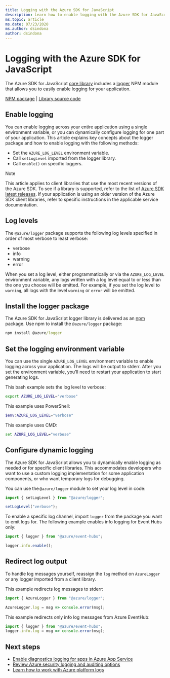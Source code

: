 ```yaml
---
title: Logging with the Azure SDK for JavaScript
description: Learn how to enable logging with the Azure SDK for JavaScript client libraries
ms.topic: article
ms.date: 07/23/2020
ms.author: dsindona
author: dsindona
---
```


# Logging with the Azure SDK for JavaScript

The Azure SDK for JavaScript [core library](https://github.com/Azure/azure-sdk-for-js/tree/master/sdk/core) includes a [logger](https://github.com/Azure/azure-sdk-for-js/blob/master/sdk/core/logger/README.md) NPM module that allows you to easily enable logging for your application. 

[NPM package](https://www.npmjs.com/package/@azure/logger) | [Library source code](https://github.com/Azure/azure-sdk-for-js/tree/master/sdk/core/logger)

## Enable logging

You can enable logging across your entire application using a single environment variable, or you can dynamically configure logging for one part of your application. This article explains key concepts about the logger package and how to enable logging with the following methods:

- Set the `AZURE_LOG_LEVEL` environment variable.
- Call `setLogLevel` imported from the logger library.
- Call `enable()` on specific loggers.

> [!NOTE]
> This article applies to client libraries that use the most recent versions of the Azure SDK. To see if a library is supported, refer to the list of [Azure SDK latest releases](https://azure.github.io/azure-sdk/releases/latest/index.html#javascript). If your application is using an older version of the Azure SDK client libraries, refer to specific instructions in the applicable service documentation.

## Log levels

The `@azure/logger` package supports the following log levels specified in order of most verbose to least verbose:

- verbose
- info
- warning
- error

When you set a log level, either programmatically or via the `AZURE_LOG_LEVEL` environment variable, any logs written with a log level equal to or less than the one you choose will be emitted. For example, if you set the log level to `warning`, all logs with the level `warning` or `error` will be emitted.

## Install the logger package

The Azure SDK for JavaScript logger library is delivered as an [npm](https://www.npmjs.com/) package. Use npm to install the `@azure/logger` package:

```cmd
npm install @azure/logger
```

## Set the logging environment variable

You can use the single `AZURE_LOG_LEVEL` environment variable to enable logging across your application. The logs will be output to stderr. After you set the environment variable, you’ll need to restart your application to start generating logs.

This bash example sets the log level to verbose:

```bash
export AZURE_LOG_LEVEL="verbose"
```

This example uses PowerShell:

```powershell
$env:AZURE_LOG_LEVEL="verbose"
```

This example uses CMD:

```cmd
set AZURE_LOG_LEVEL="verbose"
```

## Configure dynamic logging

The Azure SDK for JavaScript allows you to dynamically enable logging as needed or for specific client libraries. This accommodates developers who want to use a custom logging implementation for some application components, or who want temporary logs for debugging.

You can use the `@azure/logger` module to set your log level in code:

```js
import { setLogLevel } from "@azure/logger";

setLogLevel("verbose");
```

To enable a specific log channel, import `logger` from the package you want to emit logs for. The following example enables info logging for Event Hubs only:

```js
import { logger } from "@azure/event-hubs";

logger.info.enable();
```

## Redirect log output

To handle log messages yourself, reassign the `log` method on `AzureLogger` or any logger imported from a client library.

This example redirects log messages to stderr:

```js
import { AzureLogger } from "@azure/logger";

AzureLogger.log = msg => console.error(msg);
```

This example redirects only info log messages from Azure EventHub:

```js
import { logger } from "@azure/event-hubs";
logger.info.log = msg => console.error(msg);
```

## Next steps

- [Enable diagnostics logging for apps in Azure App Service](/azure/app-service/troubleshoot-diagnostic-logs)
- [Review Azure security logging and auditing options](/azure/security/fundamentals/log-audit)
- [Learn how to work with Azure platform logs](/azure/azure-monitor/platform/platform-logs-overview)
